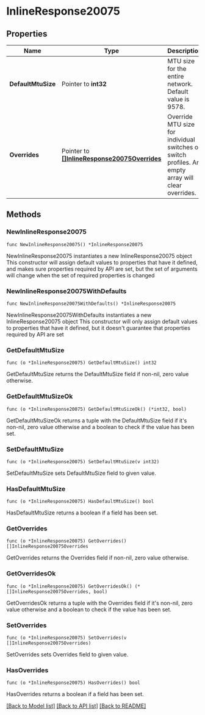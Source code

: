 # InlineResponse20075

## Properties

Name | Type | Description | Notes
------------ | ------------- | ------------- | -------------
**DefaultMtuSize** | Pointer to **int32** | MTU size for the entire network. Default value is 9578. | [optional] 
**Overrides** | Pointer to [**[]InlineResponse20075Overrides**](InlineResponse20075Overrides.md) | Override MTU size for individual switches or switch profiles.       An empty array will clear overrides. | [optional] 

## Methods

### NewInlineResponse20075

`func NewInlineResponse20075() *InlineResponse20075`

NewInlineResponse20075 instantiates a new InlineResponse20075 object
This constructor will assign default values to properties that have it defined,
and makes sure properties required by API are set, but the set of arguments
will change when the set of required properties is changed

### NewInlineResponse20075WithDefaults

`func NewInlineResponse20075WithDefaults() *InlineResponse20075`

NewInlineResponse20075WithDefaults instantiates a new InlineResponse20075 object
This constructor will only assign default values to properties that have it defined,
but it doesn't guarantee that properties required by API are set

### GetDefaultMtuSize

`func (o *InlineResponse20075) GetDefaultMtuSize() int32`

GetDefaultMtuSize returns the DefaultMtuSize field if non-nil, zero value otherwise.

### GetDefaultMtuSizeOk

`func (o *InlineResponse20075) GetDefaultMtuSizeOk() (*int32, bool)`

GetDefaultMtuSizeOk returns a tuple with the DefaultMtuSize field if it's non-nil, zero value otherwise
and a boolean to check if the value has been set.

### SetDefaultMtuSize

`func (o *InlineResponse20075) SetDefaultMtuSize(v int32)`

SetDefaultMtuSize sets DefaultMtuSize field to given value.

### HasDefaultMtuSize

`func (o *InlineResponse20075) HasDefaultMtuSize() bool`

HasDefaultMtuSize returns a boolean if a field has been set.

### GetOverrides

`func (o *InlineResponse20075) GetOverrides() []InlineResponse20075Overrides`

GetOverrides returns the Overrides field if non-nil, zero value otherwise.

### GetOverridesOk

`func (o *InlineResponse20075) GetOverridesOk() (*[]InlineResponse20075Overrides, bool)`

GetOverridesOk returns a tuple with the Overrides field if it's non-nil, zero value otherwise
and a boolean to check if the value has been set.

### SetOverrides

`func (o *InlineResponse20075) SetOverrides(v []InlineResponse20075Overrides)`

SetOverrides sets Overrides field to given value.

### HasOverrides

`func (o *InlineResponse20075) HasOverrides() bool`

HasOverrides returns a boolean if a field has been set.


[[Back to Model list]](../README.md#documentation-for-models) [[Back to API list]](../README.md#documentation-for-api-endpoints) [[Back to README]](../README.md)



